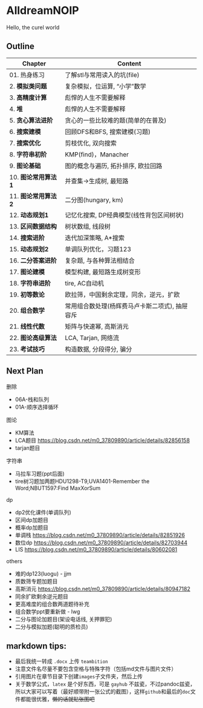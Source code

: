 # AlldreamNOIP

Hello, the curel world

## Outline

Chapter | Content
--- | ---
01. 热身练习 | 了解stl与常用读入的坑(file)
2. **模拟类问题**| 复杂模拟，位运算, “小学”数学
3. **高精度计算**| 彪悍的人生不需要解释
4. **堆**| 彪悍的人生不需要解释
5. **贪心算法进阶**| 贪心的一些比较难的题(简单的在普及)
6. **搜索建模** | 回顾DFS和BFS, 搜索建模(习题) 
7. **搜索优化** | 剪枝优化, 双向搜索
8. **字符串初阶** | KMP(find)，Manacher
9. **图论基础** | 图的概念与遍历, 拓扑排序, 欧拉回路
10. **图论常用算法1** | 并查集->生成树, 最短路
11. **图论常用算法2** | 二分图(hungary, km)
12. **动态规划1** | 记忆化搜索, DP经典模型(线性背包区间树状)
13. **区间数据结构** | 树状数组, 线段树
14. **搜索进阶** | 迭代加深策略, A*搜索
15. **动态规划2** | 单调队列优化，习题123
16. **二分答案进阶** | 复杂题, 与各种算法相结合
17. **图论建模** | 模型构建, 最短路生成树变形
18. **字符串进阶** | tire, AC自动机
19. **初等数论** | 欧拉筛，中国剩余定理，同余，逆元，扩欧
20. **组合数学** | 常用组合数处理(杨辉费马卢卡斯二项式), 抽屉容斥
21. **线性代数** | 矩阵与快速幂, 高斯消元
22. **图论高级算法** | LCA, Tarjan, 网络流
23. **考试技巧** | 构造数据, 分段得分, 骗分

## Next Plan

删除
- 06A-栈和队列
- 01A-顺序选择循环

图论
- KM算法
- LCA题目 https://blog.csdn.net/m0_37809890/article/details/82856158
- tarjan题目

字符串
- 马拉车习题(ppt后面)
- tire树习题加两题HDU1298-T9,UVA1401-Remember the Word;NBUT1597:Find MaxXorSum

dp
- dp2优化课件(单调队列)
- 区间dp加题目
- 概率dp加题目
- 单调栈 https://blog.csdn.net/m0_37809890/article/details/82851926
- 数位dp https://blog.csdn.net/m0_37809890/article/details/82703944
- LIS https://blog.csdn.net/m0_37809890/article/details/80602081

others
- 难的dp123(luogu) - jjm
- 质数筛专题加题目
- 高斯消元 https://blog.csdn.net/m0_37809890/article/details/80947182
- 同余扩欧剩余逆元题目
- 更高难度的组合数两道题待补充
- 组合数学ppt要重新做 - lwg
- 二分与图论加题目(架设电话线, 关押罪犯)
- 二分与模拟加题(聪明的质检员)

## markdown tips:

- 最后我统一转成 `.docx` 上传 `teambition`
- 注意文件名尽量不要包含空格与特殊字符（包括md文件与图片文件）
- 引用图片在章节目录下创建`images`子文件夹，然后上传
- 关于数学公式，`latex` 是个好东西，可是 `gayhub` 不兹瓷，不过pandoc兹瓷，所以大家可以写着（最好顺带附一张公式的截图），这样`github`和最后的`doc`文件都能很优雅，~~懒的话就贴张图吧~~
